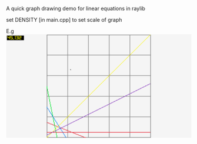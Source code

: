 A quick graph drawing demo for linear equations in raylib

set DENSITY [in main.cpp] to set scale of graph

E.g 
<img src="./screen.png">
